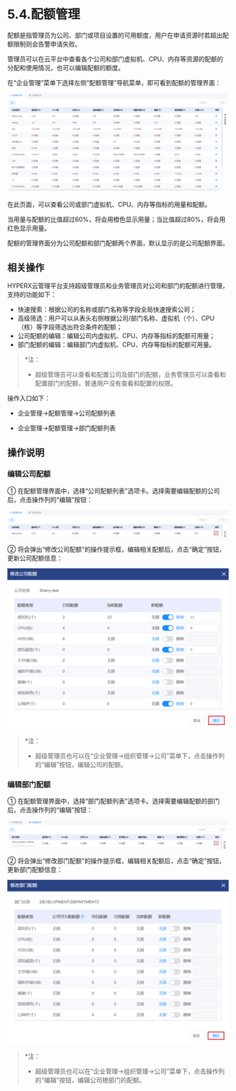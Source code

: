 # 5.4.配额管理

配额是指管理员为公司、部门或项目设置的可用额度，用户在申请资源时若超出配额限制则会告警申请失败。

管理员可以在云平台中查看各个公司和部门虚拟机、CPU、内存等资源的配额的分配和使用情况，也可以编辑配额的额度。

在“企业管理”菜单下选择左侧“配额管理”导航菜单，即可看到配额的管理界面：

![image-20210126115836628](quota_management.assets/image-20210126115836628.png)

在此页面，可以查看公司或部门虚拟机、CPU、内存等指标的用量和配额。

当用量与配额的比值超过60%，将会用橙色显示用量；当比值超过80%，将会用红色显示用量。

配额的管理界面分为公司配额和部门配额两个界面，默认显示的是公司配额界面。

## 相关操作

HYPERX云管理平台支持超级管理员和业务管理员对公司和部门的配额进行管理，支持的功能如下：

- 快速搜索：根据公司的名称或部门名称等字段全局快速搜索公司；
- 高级筛选：用户可以从表头右侧根据公司/部门名称、虚拟机（个）、CPU（核）等字段筛选出符合条件的配额；
- 公司配额的编辑：编辑公司内虚拟机、CPU、内存等指标的配额可用量；
- 部门配额的编辑：编辑部门内虚拟机、CPU、内存等指标的配额可用量。


> *注：
>
> - 超级管理员可以查看和配置公司及部门的配额，业务管理员可以查看和配置部门的配额，普通用户没有查看和配置的权限。
>

操作入口如下：

- 企业管理→配额管理→公司配额列表

- 企业管理→配额管理→部门配额列表


## 操作说明

### 编辑公司配额

① 在配额管理界面中，选择“公司配额列表”选项卡。选择需要编辑配额的公司后，点击操作列的“编辑”按钮：

![image-20210126112426298](quota_management.assets/image-20210126112426298.png)

② 将会弹出“修改公司配额”的操作提示框，编辑相关配额后，点击“确定”按钮，更新公司配额信息：

<img src="quota_management.assets/image-20210126112500803.png" alt="image-20210126112500803" style="zoom:50%;" />

> *注：
>
> - 超级管理员也可以在“企业管理→组织管理→公司”菜单下，点击操作列的“编辑”按钮，编辑公司的配额。
>

### 编辑部门配额

① 在配额管理界面中，选择“部门配额列表”选项卡。选择需要编辑配额的部门后，点击操作列的“编辑”按钮：

![image-20210126112629843](quota_management.assets/image-20210126112629843.png)

② 将会弹出“修改部门配额”的操作提示框，编辑相关配额后，点击“确定”按钮，更新部门配额信息：

<img src="quota_management.assets/image-20210126112655706.png" alt="image-20210126112655706" style="zoom:50%;" />

> *注：
>
> - 超级管理员也可以在“企业管理→组织管理→公司”菜单下，点击操作列的“编辑”按钮，编辑公司根部门的配额。